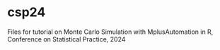 # csp24
Files for tutorial on Monte Carlo Simulation with MplusAutomation in R, Conference on Statistical Practice, 2024
